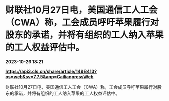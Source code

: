 # 财联社10月27日电，美国通信工人工会（CWA）称，工会成员呼吁苹果履行对股东的承诺，并将有组织的工人纳入苹果的工人权益评估中。

**2023-10-26 18:21**

**https://api3.cls.cn/share/article/1498413?os=web&sv=7.7.5&app=CailianpressWeb**

财联社10月27日电，美国通信工人工会（CWA）称，工会成员呼吁苹果履行对股东的承诺，并将有组织的工人纳入苹果的工人权益评估中。